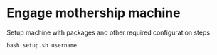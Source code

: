 # Engage mothership machine

Setup machine with packages and other required configuration steps

```bash setup.sh username```
